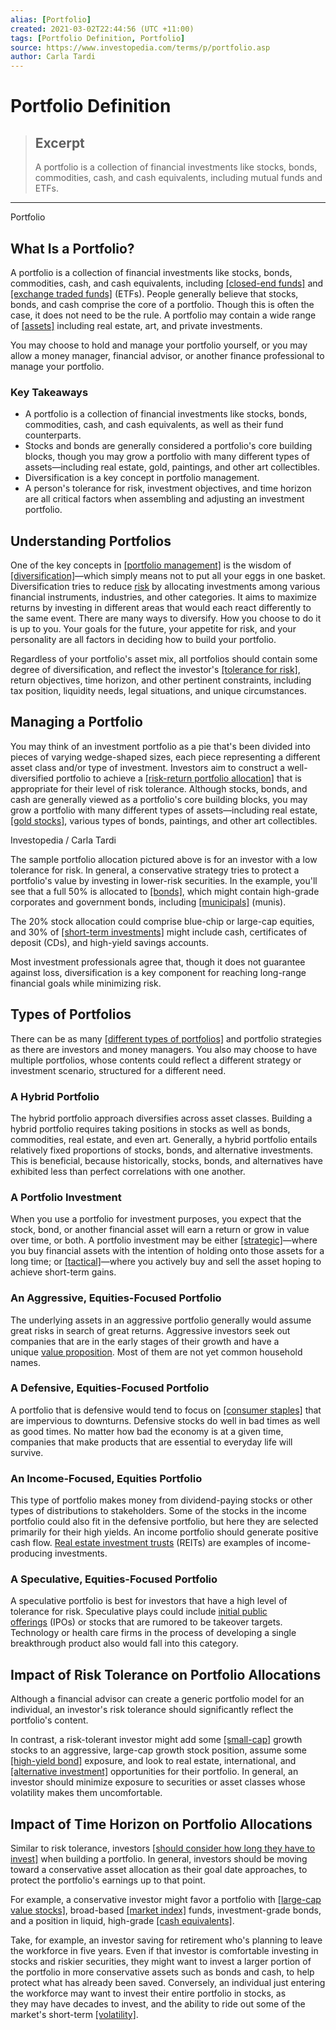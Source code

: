 ```yaml
---
alias: [Portfolio]
created: 2021-03-02T22:44:56 (UTC +11:00)
tags: [Portfolio Definition, Portfolio]
source: https://www.investopedia.com/terms/p/portfolio.asp
author: Carla Tardi
---
```


# Portfolio Definition

> ## Excerpt
> A portfolio is a collection of financial investments like stocks, bonds, commodities, cash, and cash equivalents, including mutual funds and ETFs.

---

Portfolio
## What Is a Portfolio?

A portfolio is a collection of financial investments like stocks, bonds, commodities, cash, and cash equivalents, including [[closed-end funds]](https://www.investopedia.com/terms/c/closed-endinvestment.asp) and [[exchange traded funds]](https://www.investopedia.com/terms/e/etf.asp) (ETFs). People generally believe that stocks, bonds, and cash comprise the core of a portfolio. Though this is often the case, it does not need to be the rule. A portfolio may contain a wide range of [[assets]](https://www.investopedia.com/terms/a/asset.asp) including real estate, art, and private investments.

You may choose to hold and manage your portfolio yourself, or you may allow a money manager, financial advisor, or another finance professional to manage your portfolio.

### Key Takeaways

-   A portfolio is a collection of financial investments like stocks, bonds, commodities, cash, and cash equivalents, as well as their fund counterparts.
-   Stocks and bonds are generally considered a portfolio's core building blocks, though you may grow a portfolio with many different types of assets—including real estate, gold, paintings, and other art collectibles.
-   Diversification is a key concept in portfolio management.
-   A person's tolerance for risk, investment objectives, and time horizon are all critical factors when assembling and adjusting an investment portfolio.

## Understanding Portfolios

One of the key concepts in [[portfolio management]](https://www.investopedia.com/terms/p/portfoliomanagement.asp) is the wisdom of [[diversification]](https://www.investopedia.com/terms/d/diversification.asp)—which simply means not to put all your eggs in one basket. Diversification tries to reduce [risk](https://www.investopedia.com/terms/r/risk.asp#axzz1dgzOuyIo) by allocating investments among various financial instruments, industries, and other categories. It aims to maximize returns by investing in different areas that would each react differently to the same event. There are many ways to diversify. How you choose to do it is up to you. Your goals for the future, your appetite for risk, and your personality are all factors in deciding how to build your portfolio.

Regardless of your portfolio's asset mix, all portfolios should contain some degree of diversification, and reflect the investor's [[tolerance for risk]](https://www.investopedia.com/terms/r/risktolerance.asp), return objectives, time horizon, and other pertinent constraints, including tax position, liquidity needs, legal situations, and unique circumstances.

## Managing a Portfolio

You may think of an investment portfolio as a pie that's been divided into pieces of varying wedge-shaped sizes, each piece representing a different asset class and/or type of investment. Investors aim to construct a well-diversified portfolio to achieve a [[risk-return portfolio allocation]](https://www.investopedia.com/ask/answers/071515/how-can-i-measure-portfolio-variance.asp) that is appropriate for their level of risk tolerance. Although stocks, bonds, and cash are generally viewed as a portfolio's core building blocks, you may grow a portfolio with many different types of assets—including real estate, [[gold stocks]](https://www.investopedia.com/investing/gold-stocks/), various types of bonds, paintings, and other art collectibles.

 Investopedia / Carla Tardi

The sample portfolio allocation pictured above is for an investor with a low tolerance for risk. In general, a conservative strategy tries to protect a portfolio's value by investing in lower-risk securities. In the example, you'll see that a full 50% is allocated to [[bonds]](https://www.investopedia.com/terms/b/bond.asp), which might contain high-grade corporates and government bonds, including [[municipals]](https://www.investopedia.com/terms/m/municipalbond.asp) (munis).

The 20% stock allocation could comprise blue-chip or large-cap equities, and 30% of [[short-term investments]](https://www.investopedia.com/terms/s/shorterminvestments.asp) might include cash, certificates of deposit (CDs), and high-yield savings accounts.

Most investment professionals agree that, though it does not guarantee against loss, diversification is a key component for reaching long-range financial goals while minimizing risk.

## Types of Portfolios

There can be as many [[different types of portfolios]](https://www.investopedia.com/articles/basics/11/5-popular-portfolio-types.asp) and portfolio strategies as there are investors and money managers. You also may choose to have multiple portfolios, whose contents could reflect a different strategy or investment scenario, structured for a different need.

### A Hybrid Portfolio

The hybrid portfolio approach diversifies across asset classes. Building a hybrid portfolio requires taking positions in stocks as well as bonds, commodities, real estate, and even art. Generally, a hybrid portfolio entails relatively fixed proportions of stocks, bonds, and alternative investments. This is beneficial, because historically, stocks, bonds, and alternatives have exhibited less than perfect correlations with one another.

### A Portfolio Investment

When you use a portfolio for investment purposes, you expect that the stock, bond, or another financial asset will earn a return or grow in value over time, or both. A portfolio investment may be either [[strategic]](https://www.investopedia.com/articles/company-insights/083116/portfolio-planning-process-step-step.asp)—where you buy financial assets with the intention of holding onto those assets for a long time; or [[tactical]](https://www.investopedia.com/terms/t/tactical-trading.asp)—where you actively buy and sell the asset hoping to achieve short-term gains.

### An Aggressive, Equities-Focused Portfolio

The underlying assets in an aggressive portfolio generally would assume great risks in search of great returns. Aggressive investors seek out companies that are in the early stages of their growth and have a unique [value proposition](https://www.investopedia.com/terms/v/valueproposition.asp). Most of them are not yet common household names.

### A Defensive, Equities-Focused Portfolio

A portfolio that is defensive would tend to focus on [[consumer staples]](https://www.investopedia.com/terms/c/consumerstaples.asp) that are impervious to downturns. Defensive stocks do well in bad times as well as good times. No matter how bad the economy is at a given time, companies that make products that are essential to everyday life will survive.

### An Income-Focused, Equities Portfolio

This type of portfolio makes money from dividend-paying stocks or other types of distributions to stakeholders. Some of the stocks in the income portfolio could also fit in the defensive portfolio, but here they are selected primarily for their high yields. An income portfolio should generate positive cash flow. [Real estate investment trusts](https://www.investopedia.com/terms/r/reit.asp) (REITs) are examples of income-producing investments.

### A Speculative, Equities-Focused Portfolio

A speculative portfolio is best for investors that have a high level of tolerance for risk. Speculative plays could include [initial public offerings](https://www.investopedia.com/terms/i/ipo.asp) (IPOs) or stocks that are rumored to be takeover targets. Technology or health care firms in the process of developing a single breakthrough product also would fall into this category. 

## Impact of Risk Tolerance on Portfolio Allocations

Although a financial advisor can create a generic portfolio model for an individual, an investor's risk tolerance should significantly reflect the portfolio's content.

In contrast, a risk-tolerant investor might add some [[small-cap]](https://www.investopedia.com/terms/s/small-cap.asp) growth stocks to an aggressive, large-cap growth stock position, assume some [[high-yield bond]](https://www.investopedia.com/terms/h/high_yield_bond.asp) exposure, and look to real estate, international, and [[alternative investment]](https://www.investopedia.com/terms/a/alternative_investment.asp) opportunities for their portfolio. In general, an investor should minimize exposure to securities or asset classes whose volatility makes them uncomfortable.

## Impact of Time Horizon on Portfolio Allocations

Similar to risk tolerance, investors [[should consider how long they have to invest]](https://www.investopedia.com/terms/s/scenario_analysis.asp) when building a portfolio. In general, investors should be moving toward a conservative asset allocation as their goal date approaches, to protect the portfolio's earnings up to that point.

For example, a conservative investor might favor a portfolio with [[large-cap value stocks]](https://www.investopedia.com/terms/v/valuestock.asp), broad-based [[market index]](https://www.investopedia.com/terms/m/marketindex.asp) funds, investment-grade bonds, and a position in liquid, high-grade [[cash equivalents]](https://www.investopedia.com/terms/c/cashequivalents.asp).

Take, for example, an investor saving for retirement who's planning to leave the workforce in five years. Even if that investor is comfortable investing in stocks and riskier securities, they might want to invest a larger portion of the portfolio in more conservative assets such as bonds and cash, to help protect what has already been saved. Conversely, an individual just entering the workforce may want to invest their entire portfolio in stocks, as they may have decades to invest, and the ability to ride out some of the market's short-term [[volatility]](https://www.investopedia.com/terms/v/volatility.asp).

